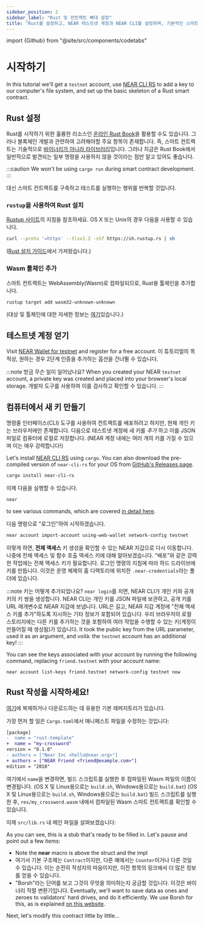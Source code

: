 ```yaml
---
sidebar_position: 2
sidebar_label: "Rust 및 컨트랙트 뼈대 설정"
title: "Rust를 설정하고, NEAR 테스트넷 계정과 NEAR CLI를 설정하며, 기본적인 스마트 컨트랙트 뼈대를 준비하세요"
---
```


import {Github} from "@site/src/components/codetabs"

# 시작하기

In this tutorial we'll get a `testnet` account, use [NEAR CLI RS](../../../4.tools/cli-rs.md) to add a key to our computer's file system, and set up the basic skeleton of a Rust smart contract.

## Rust 설정

Rust를 시작하기 위한 훌륭한 리소스인 [온라인 Rust Book](https://doc.rust-lang.org/stable/book)을 활용할 수도 있습니다. 그러나 블록체인 개발과 관련하여 고려해야할 주요 항목이 존재합니다. 즉, 스마트 컨트랙트는 기술적으로 [바이너리가 아니라 라이브러리](https://learning-rust.github.io/docs/cargo-crates-and-basic-project-structure/#crate)입니다. 그러나 지금은 Rust Book에서 일반적으로 발견되는 일부 명령을 사용하지 않을 것이라는 점만 알고 있어도 좋습니다.

:::caution We won't be using `cargo run` during smart contract development. :::

대신 스마트 컨트랙트를 구축하고 테스트를 실행하는 행위를 반복할 것입니다.

### `rustup`을 사용하여 Rust 설치

[Rustup 사이트](https://rustup.rs/#)의 지침을 참조하세요. OS X 또는 Unix의 경우 다음을 사용할 수 있습니다.

```bash
curl --proto '=https' --tlsv1.2 -sSf https://sh.rustup.rs | sh
```

([Rust 설치 가이드](https://www.rust-lang.org/tools/install)에서 가져왔습니다.)

### Wasm 툴체인 추가

스마트 컨트랙트는 WebAssembly(Wasm)로 컴파일되므로, Rust용 툴체인을 추가합니다.

```bash
rustup target add wasm32-unknown-unknown
```

(대상 및 툴체인에 대한 자세한 정보는 [여기](https://doc.rust-lang.org/edition-guide/rust-2018/platform-and-target-support/webassembly-support.html)있습니다.)

## 테스트넷 계정 얻기

Visit [NEAR Wallet for testnet](https://testnet.mynearwallet.com/) and register for a free account. 이 튜토리얼의 목적상, 원하는 경우 2단계 인증을 추가하는 옵션을 건너뛸 수 있습니다.

:::note 방금 무슨 일이 일어났나요? When you created your NEAR `testnet` account, a private key was created and placed into your browser's local storage. 개발자 도구를 사용하여 이를 검사하고 확인할 수 있습니다. :::

## 컴퓨터에서 새 키 만들기

명령줄 인터페이스(CLI) 도구를 사용하여 컨트랙트를 배포하려고 하지만, 현재 개인 키는 브라우저에만 존재합니다. 다음으로 테스트넷 계정에 새 키를 _추가_ 하고 이를 JSON 파일로 컴퓨터에 로컬로 저장합니다. (NEAR 계정 내에는 여러 개의 키를 가질 수 있으며 이는 매우 강력합니다!)

Let's install [NEAR CLI RS](../../../4.tools/cli-rs.md) using `cargo`. You can also download the pre-compiled version of `near-cli-rs` for your OS from [GitHub's Releases page](https://github.com/near/near-cli-rs/releases/).

```bash
cargo install near-cli-rs
```

이제 다음을 실행할 수 있습니다.

```bash
near
```

to see various commands, which are covered [in detail here](https://github.com/near/near-cli-rs/blob/main/docs/GUIDE.en.md).

다음 명령으로 "로그인"하여 시작하겠습니다.

```bash
near account import-account using-web-wallet network-config testnet
```

이렇게 하면, **전체 액세스** 키 생성을 확인할 수 있는 NEAR 지갑으로 다시 이동합니다. 나중에 전체 액세스 및 함수 호출 액세스 키에 대해 알아보겠습니다. "배포"와 같은 강력한 작업에는 전체 액세스 키가 필요합니다. 로그인 명령의 지침에 따라 하드 드라이브에 키를 만듭니다. 이것은 운영 체제의 홈 디렉토리에 위치한 `.near-credentials`라는 폴더에 있습니다.

:::note 키는 어떻게 추가되었나요? `near login`를 치면, NEAR CLI가 개인 키와 공개 키의 키 쌍을 생성합니다. NEAR CLI는 개인 키를 JSON 파일에 보관하고, 공개 키를 URL 매개변수로 NEAR 지갑에 보냅니다. URL은 길고, NEAR 지갑 계정에 "전체 액세스 키를 추가"하도록 지시하는 기타 정보가 포함되어 있습니다. 우리 브라우저의 로컬 스토리지에는 다른 키를 추가하는 것을 포함하여 여러 작업을 수행할 수 있는 키(계정이 만들어질 때 생성됨)가 있습니다. It took the public key from the URL parameter, used it as an argument, and voilà: the `testnet` account has an additional key! :::

You can see the keys associated with your account by running the following command, replacing `friend.testnet` with your account name:

```
near account list-keys friend.testnet network-config testnet now
```

## Rust 작성을 시작하세요!

[여기](https://github.com/near/boilerplate-template-rs)에 복제하거나 다운로드하는 데 유용한 기본 레퍼지토리가 있습니다.

가장 먼저 할 일은 `Cargo.toml`에서 매니페스트 파일을 수정하는 것입니다:

```diff
[package]
-  name = "rust-template"
+  name = "my-crossword"
version = "0.1.0"
- authors = ["Near Inc <hello@near.org>"]
+ authors = ["NEAR Friend <friend@example.com>"]
edition = "2018"
```

여기에서 `name`을 변경하면, 빌드 스크립트를 실행한 후 컴파일된 Wasm 파일의 이름이 변경됩니다. (OS X 및 Linux용으로는 `build.sh`, Windows용으로는 `build.bat`) (OS X 및 Linux용으로는 `build.sh`, Windows용으로는 `build.bat`) 빌드 스크립트를 실행한 후, `res/my_crossword.wasm` 내에서 컴파일된 Wasm 스마트 컨트랙트를 확인할 수 있습니다.

이제 `src/lib.rs` 내 메인 파일을 살펴보겠습니다:

<Github language="rust" start="9" end="44" url="https://github.com/near/boilerplate-template-rs/blob/f1edeead98a9ec12c3f6db311f62025305f57874/contract/src/lib.rs" />

As you can see, this is a stub that's ready to be filled in. Let's pause and point out a few items:

- Note the **near** macro is above the struct and the impl
- 여기서 기본 구조체는 `Contract`이지만, 다른 예에서는 `Counter`이거나 다른 것일 수 있습니다. 이는 순전히 작성자의 마음이지만, 이전 항목의 링크에서 더 많은 정보를 얻을 수 있습니다.
- "Borsh"라는 단어를 보고 그것이 무엇을 의미하는지 궁금할 것입니다. 이것은 바이너리 직렬 변환기입니다. Eventually, we'll want to save data as ones and zeroes to validators' hard drives, and do it efficiently. We use Borsh for this, as is explained [on this website](https://borsh.io).

Next, let's modify this contract little by little…
